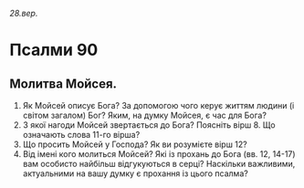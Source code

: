 
_28.вер._

# Псалми 90

## Молитва Мойсея.
1. Як Мойсей описує Бога? За допомогою чого керує життям людини (і світом загалом) Бог? Яким, на думку Мойсея, є час для Бога?
2. З якої нагоди Мойсей звертається до Бога? Поясніть вірш 8. Що означають слова 11-го вірша?
3. Що просить Мойсей у Господа? Як ви розумієте вірш 12? 
4. Від імені кого молиться Мойсей? Які із прохань до Бога (вв. 12, 14-17) вам особисто найбільш відгукуються в серці? Наскільки важливими, актуальними на вашу думку є прохання із цього псалма?
